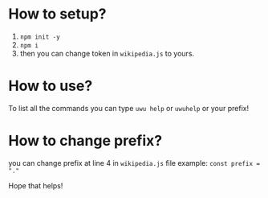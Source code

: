 # How to setup?
1. `npm init -y`
2. `npm i`
3.  then you can change token in `wikipedia.js` to yours.
# How to use?
To list all the commands you can type `uwu help` or `uwuhelp` or your prefix!
# How to change prefix?
you can change prefix at line 4 in `wikipedia.js` file
example: `const prefix = "."`

Hope that helps!
